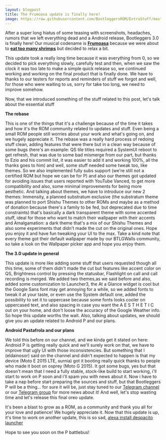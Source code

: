```yaml
---
layout: blogpost
title: The Frumoasa update is finally here!
image: https://raw.githubusercontent.com/BootleggersROM/ExtraStuff/master/blogstuff/bootleg_30_frumoasa.png
---
```


After a super long hiatus of some teasing with screenshots, headaches, rumors that we left everything dead and a Android release, Bootleggers 3.0 is finally here! Our musical codename is [**Frumoasa**](https://www.youtube.com/watch?v=yJZcEWr-8Jw) because we were about to [**eat too many shrimps**](https://www.youtube.com/watch?v=rY-FJvRqK0E) but decided to relax a bit. 

This update took a really long time because it was everything from 0, so we decided to pick everything slowly, carefully test and then, when we saw the clock it was too late to make a simple quick release so, we continued working and working on the final product that is finally done. We have to thanks to our testers for reports and reminders of stuff we forgot and well, for those who were waiting to us, sorry for take too long, we need to improve somehow.

Now, that we introduced something of the stuff related to this post, let's talk about the essential stuff

**The rebase**

This is one of the things that it's a challenge because of the time it takes and how it's the ROM community related to updates and stuff. Even being a small ROM people still worries about your work and what's going on, and we hugely appreciate it. The rebase was a really hard process of redoing stuff clean, adding features that were there but in a clean way because of some bugs (here's an example: QS tile titles required a SystemUI reboot to get refresh, that was due to some bad mismerge from our part, but thanks to Ezio and his commit list, it was easier to add it and working 100%, all the thanks goes to him) and well, some stuff needed some tweak too, like themes. So we also implemented fully subs support (we're still not a certified ROM but hope we can be for P) and also our themes got updated for avoiding issues that users reported with YouTube Vanced, to get more compatibility and also, some minimal improvements for being more aesthetic.  And talking about themes, we have to introduce our new 2 themes: Immensity, a planned substratum exclusive (the substratum theme was planned to port Shishu Themes to other ROMs and maybe as a method of donation because there's a family to be fed, but deprecated due to time constraints) that's basically a dark transparent theme with some accented stuff, ideal for those who want to match their wallpaper with their accents and Amalgamation: a dark theme that's a mix of our Shishu Themes and also some experiments that didn't made the cut on the original ones. Hope you enjoy it and have fun tweaking your UI to the max. Take a kind note that every theme got their default wallpaper made by our BTLGWalls community, so take a look on the Wallpaper picker app and hope you enjoy them.

**The 3.0 update in general**

This update is more like adding some stuff that users requested though all this time, some of them didn't made the cut but features like accent color on QS, Brightness control by pressing the statusbar, Flashlight on call and call recording is merged. We added two themes,as we said before and also, added some customization to Launcher3, the At a Glance widget is cool but the Google Sans font may get annoying for a while, so we added fonts to tweak it at your taste, or even use the System default one, added the possibility to set it to uppercase because some fonts looks cooler on uppercased text, and also spacing in case you want the A E S T H E T I C out on your home, and don't loose the accuracy of the Google Weather info. So hope this update worths the wait. Also, talking about updates, we should give you an update related to Android P and our plans.

**Android Pastafrola and our plans**

We told this before on our channel, and we kinda get it stated on here: Android P is getting really quick and we'll surely work on that, we have to improve that ugly UI with those inconsistencies. But something that I (eldainosor) said on the channel and didn't expected to happen is that my device (Moto E 2015 LTE, surnia) got it booting really quick thanks to people who made it boot on osprey (Moto G 2015). It got some bugs, yes but that doesn't mean that I need a fully stable, stock-like build to start working, i'll start to work on P soon and i'll spam you with news about it. Now i have to take a nap before start preparing the sources and stuff, but that Bootleggers P will be a thing... for sure it will be, just stay tuned to our [Telegram channel](https://t.me/keepthebootlegchannel) or our [Telegram group](https://t.me/keepthebootleg) for more news about it! And well, let's stop wasting time and let's release this final oreo update.

It's been a blast to grow as a ROM, as a community and thank you all for your love and patience! We hugely appreciate it. Now that this update is up, it's time to work on another update, this is so sad, [alexa install despacito launcher](https://play.google.com/store/apps/details?id=sos.aperture.despacito.plah) 

Hope to see you soon on the P battlebus!
